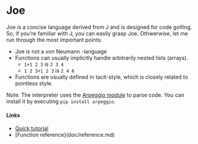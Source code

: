# Joe
Joe is a concise language derived from J and is designed for code golfing. So, if you're familiar with J, you can easily grasp Joe. Othwerwise, let me run through the most important points:

* Joe is not a von Neumann -language
* Functions can usually implicitly handle arbitrarily nested lists (arrays).
  * `1+1 2 3` is `2 3 4`
  * `1 2 3+1 2 3` is `2 4 6`
* Functions are usually defined in tacit-style, which is closely related to pointless style.

Note: The interpreter uses the [Arpeggio module](https://github.com/igordejanovic/Arpeggio) to parse code. You can install it by executing `pip install arpeggio`.

#### Links
* [Quick tutorial](doc/quick.md)
* [Function reference}(doc/reference.md)

